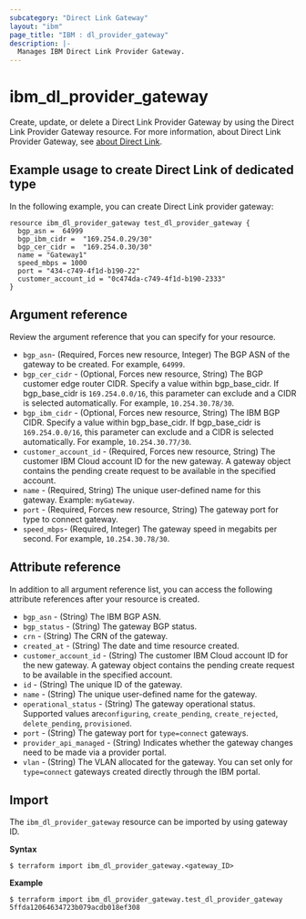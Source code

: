 ```yaml
---
subcategory: "Direct Link Gateway"
layout: "ibm"
page_title: "IBM : dl_provider_gateway"
description: |-
  Manages IBM Direct Link Provider Gateway.
---
```


# ibm_dl_provider_gateway

Create, update, or delete a Direct Link Provider Gateway by using the Direct Link Provider Gateway resource. For more information, about Direct Link Provider Gateway, see [about Direct Link](https://cloud.ibm.com/docs/dl?topic=dl-dl-about#use-case-connect).


## Example usage to create Direct Link of dedicated type
In the following example, you can create Direct Link provider gateway:

```
resource ibm_dl_provider_gateway test_dl_provider_gateway {
  bgp_asn =  64999
  bgp_ibm_cidr =  "169.254.0.29/30"
  bgp_cer_cidr =  "169.254.0.30/30"
  name = "Gateway1"
  speed_mbps = 1000 
  port = "434-c749-4f1d-b190-22"
  customer_account_id = "0c474da-c749-4f1d-b190-2333"
} 
```

## Argument reference
Review the argument reference that you can specify for your resource. 

- `bgp_asn`- (Required, Forces new resource, Integer) The BGP ASN of the gateway to be created. For example, `64999`.
- `bgp_cer_cidr` - (Optional, Forces new resource, String) The BGP customer edge router CIDR. Specify a value within bgp_base_cidr. If bgp_base_cidr is `169.254.0.0/16`, this parameter can exclude and a CIDR is selected automatically. For example, `10.254.30.78/30`.
- `bgp_ibm_cidr` - (Optional, Forces new resource, String) The IBM BGP CIDR. Specify a value within bgp_base_cidr. If bgp_base_cidr is `169.254.0.0/16`, this parameter can exclude and a CIDR is selected automatically. For example, `10.254.30.77/30`.
- `customer_account_id` - (Required, Forces new resource, String) The customer IBM Cloud account ID for the new gateway. A gateway object contains the pending create request to be available in the specified account.
- `name` - (Required, String) The unique user-defined name for this gateway. Example: `myGateway`.
- `port` - (Required, Forces new resource, String) The gateway port for type to connect gateway.
- `speed_mbps`- (Required, Integer) The gateway speed in megabits per second. For example, `10.254.30.78/30`.


## Attribute reference
In addition to all argument reference list, you can access the following attribute references after your resource is created. 

- `bgp_asn` - (String) The IBM BGP ASN.
- `bgp_status` - (String) The gateway BGP status.
- `crn` - (String) The CRN of the gateway.
- `created_at` - (String) The date and time resource created.
- `customer_account_id` - (String) The customer IBM Cloud account ID for the new gateway. A gateway object contains the pending create request to be available in the specified account.
- `id` - (String) The unique ID of the gateway.
- `name` - (String) The unique user-defined name for the gateway.
- `operational_status` - (String) The gateway operational status. Supported values are`configuring`, `create_pending`, `create_rejected`, `delete_pending`, `provisioned`.
- `port` - (String) The gateway port for `type=connect` gateways.
- `provider_api_managed` - (String) Indicates whether the gateway changes need to be made via a provider portal.
- `vlan` - (String) The VLAN allocated for the gateway. You can set only for `type=connect` gateways created directly through the IBM portal.

## Import
The `ibm_dl_provider_gateway` resource can be imported by using gateway ID. 

**Syntax**

```
$ terraform import ibm_dl_provider_gateway.<gateway_ID>
```

**Example**

```
$ terraform import ibm_dl_provider_gateway.test_dl_provider_gateway 5ffda12064634723b079acdb018ef308
```


